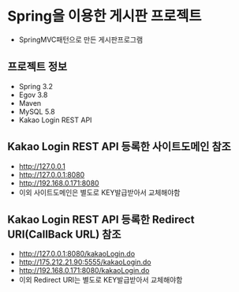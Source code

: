 # Spring을 이용한 게시판 프로젝트
+ SpringMVC패턴으로 만든 게시판프로그램

## 프로젝트 정보
+ Spring 3.2
+ Egov 3.8
+ Maven 
+ MySQL 5.8
+ Kakao Login REST API

## Kakao Login REST API 등록한 사이트도메인 참조
+ http://127.0.0.1
+ http://127.0.0.1:8080
+ http://192.168.0.171:8080
+ 이외 사이트도메인은 별도로 KEY발급받아서 교체해야함

## Kakao Login REST API 등록한 Redirect URI(CallBack URL) 참조
+ http://127.0.0.1:8080/kakaoLogin.do
+ http://175.212.21.90:5555/kakaoLogin.do
+ http://192.168.0.171:8080/kakaoLogin.do
+ 이외 Redirect URI는 별도로 KEY발급받아서 교체해야함
